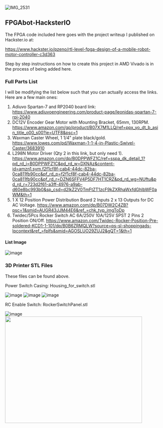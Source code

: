 ![IMG_2531](https://github.com/user-attachments/assets/0ff7d709-3cea-4153-bb94-2886c818ec6e)



## FPGAbot-HacksterIO

The FPGA code included here goes with the project writeup I published on Hackster.io at:

https://www.hackster.io/pzeno/rtl-level-fpga-design-of-a-mobile-robot-motor-controller-c3d363

Step by step instructions on how to create this project in AMD Vivado is in the process of being added here.

### Full Parts List

I will be modifying the list below such that you can actually access the links. Here are a few main ones:

1. Adiuvo Spartan-7 and RP2040 board link: https://www.adiuvoengineering.com/product-page/leonidas-spartan-7-rpi-2040
2. DC12V Encoder Gear Motor with Mounting Bracket, 65mm, 130RPM.  https://www.amazon.com/gp/product/B07X7M1LLQ/ref=ppx_yo_dt_b_asin_title_o00_s00?ie=UTF8&psc=1
3. Waxman Caster Wheel, 1 1/4" plate black/gold. https://www.lowes.com/pd/Waxman-1-1-4-in-Plastic-Swivel-Caster/3683910
4. L298N Motor Driver (Qty 2 in this link, but only need 1). https://www.amazon.com/dp/B0DPPWFZ1C/ref=sspa_dk_detail_1?pd_rd_i=B0DPPWFZ1C&pd_rd_w=DXNAz&content-id=amzn1.sym.f2f1cf8f-cab4-44dc-82ba-0ca811fb90cc&pf_rd_p=f2f1cf8f-cab4-44dc-82ba-0ca811fb90cc&pf_rd_r=DZN6SFFV4P5DF7HT1CRZ&pd_rd_wg=NUftu&pd_rd_r=723d2f61-a3ff-4976-a9ab-d60e8bc993b0&sp_csd=d2lkZ2V0TmFtZT1zcF9kZXRhaWxfdGhlbWF0aWM&th=1
5. 1 X 12 Position Power Distribution Board 2 Inputs 2 x 13 Outputs for DC AC Voltage. https://www.amazon.com/dp/B07DW2C4ZB?psc=1&smid=AUGR43JJM44E6&ref_=chk_typ_imgToDp
6. Twidec/5Pcs Rocker Switch AC 6A/250V 10A/125V SPST 2 Pins 2 Position ON/Off. https://www.amazon.com/Twidec-Rocker-Position-Pre-soldered-KCD1-1-101/dp/B0B6ZRMQLW?source=ps-sl-shoppingads-lpcontext&ref_=fplfs&smid=AGOSLUO29ZUJ2&gQT=1&th=1

#### List Image
![image](https://github.com/user-attachments/assets/c6400059-fee9-4fbf-9c33-fba25a968638)


### 3D Printer STL Files

These files can be found above. 

Power Switch Casing: Housing_for_switch.stl 

![image](https://github.com/user-attachments/assets/cc1e2b9c-98e1-4752-84a4-e1e050aeec49)
![image](https://github.com/user-attachments/assets/6a7bb3ac-2057-4279-aa91-c601d0919d64)
![image](https://github.com/user-attachments/assets/7ffc5f40-e094-4ca0-9255-a6f886df1226)


RC Enable Switch: RockerSwitchPanel.stl

![image](https://github.com/user-attachments/assets/3687e580-df8b-4835-9344-4f2aa6908bc8)
<img src="https://github.com/user-attachments/assets/acf424b3-099d-433b-b3d8-4d15eb489730" width="450" height="350">


